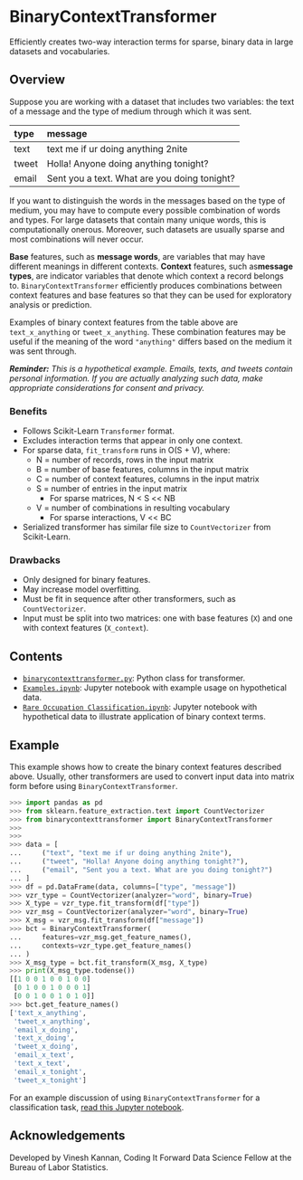 # BinaryContextTransformer

Efficiently creates two-way interaction terms for sparse, binary data in large datasets and vocabularies.

## Overview

Suppose you are working with a dataset that includes two variables: the text of a message and the type of medium through which it was sent.

| type | message |
|:-|:-|
| text  | text me if ur doing anything 2nite |
| tweet | Holla! Anyone doing anything tonight? |
| email | Sent you a text. What are you doing tonight? |

If you want to distinguish the words in the messages based on the type of medium, you may have to compute every possible combination of words and types. For large datasets that contain many unique words, this is computationally onerous. Moreover, such datasets are usually sparse and most combinations will never occur.

**Base** features, such as **message words**, are variables that may have different meanings in different contexts. **Context** features, such as**message types**, are indicator variables that denote which context a record belongs to. `BinaryContextTransformer` efficiently produces combinations between context features and base features so that they can be used for exploratory analysis or prediction.

Examples of binary context features from the table above are `text_x_anything` or `tweet_x_anything`. These combination features may be useful if the meaning of the word `"anything"` differs based on the medium it was sent through.

_**Reminder:** This is a hypothetical example. Emails, texts, and tweets contain personal information. If you are actually analyzing such data, make appropriate considerations for consent and privacy._

### Benefits

- Follows Scikit-Learn `Transformer` format.
- Excludes interaction terms that appear in only one context.
- For sparse data, `fit_transform` runs in O(S + V), where:
	- N = number of records, rows in the input matrix
    - B = number of base features, columns in the input matrix
    - C = number of context features, columns in the input matrix
    - S = number of entries in the input matrix
        - For sparse matrices, N < S << NB
	- V = number of combinations in resulting vocabulary
		- For sparse interactions, V << BC
- Serialized transformer has similar file size to `CountVectorizer` from Scikit-Learn.

### Drawbacks

- Only designed for binary features.
- May increase model overfitting.
- Must be fit in sequence after other transformers, such as `CountVectorizer`.
- Input must be split into two matrices: one with base features (`X`) and one with context features (`X_context`).

## Contents

- [`binarycontexttransformer.py`](binarycontexttransformer.py): Python class for transformer.
- [`Examples.ipynb`](Examples.ipynb): Jupyter notebook with example usage on hypothetical data.
- [`Rare Occupation Classification.ipynb`](Rare%20Occupation%20Classification.ipynb): Jupyter notebook with hypothetical data to illustrate application of binary context terms.

## Example

This example shows how to create the binary context features described above. Usually, other transformers are used to convert input data into matrix form before using `BinaryContextTransformer`.

```python
>>> import pandas as pd
>>> from sklearn.feature_extraction.text import CountVectorizer
>>> from binarycontexttransformer import BinaryContextTransformer
>>> 
>>> 
>>> data = [
...     ("text", "text me if ur doing anything 2nite"),
...     ("tweet", "Holla! Anyone doing anything tonight?"),
...     ("email", "Sent you a text. What are you doing tonight?")
... ]
>>> df = pd.DataFrame(data, columns=["type", "message"])
>>> vzr_type = CountVectorizer(analyzer="word", binary=True)
>>> X_type = vzr_type.fit_transform(df["type"])
>>> vzr_msg = CountVectorizer(analyzer="word", binary=True)
>>> X_msg = vzr_msg.fit_transform(df["message"])
>>> bct = BinaryContextTransformer(
...     features=vzr_msg.get_feature_names(),
...     contexts=vzr_type.get_feature_names()
... )
>>> X_msg_type = bct.fit_transform(X_msg, X_type)
>>> print(X_msg_type.todense())
[[1 0 0 1 0 0 1 0 0]
 [0 1 0 0 1 0 0 0 1]
 [0 0 1 0 0 1 0 1 0]]
>>> bct.get_feature_names()
['text_x_anything',
 'tweet_x_anything',
 'email_x_doing',
 'text_x_doing',
 'tweet_x_doing',
 'email_x_text',
 'text_x_text',
 'email_x_tonight',
 'tweet_x_tonight']
```

For an example discussion of using `BinaryContextTransformer` for a classification task, [read this Jupyter notebook](Rare%20Occupation%20Classification.ipynb).

## Acknowledgements

Developed by Vinesh Kannan, Coding It Forward Data Science Fellow at the Bureau of Labor Statistics.
